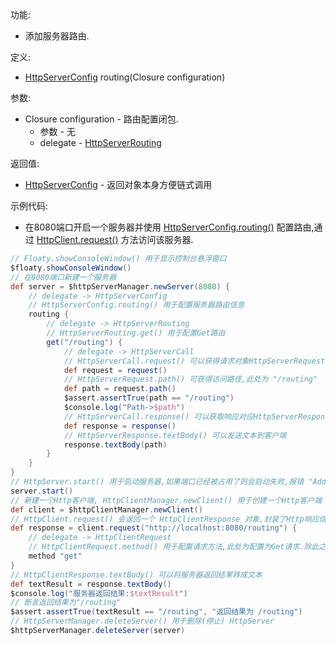 功能:

+ 添加服务器路由.

定义:

+ [HttpServerConfig](/API/Network/HttpServer/HttpServerConfig/README.md) routing(Closure
  configuration)

参数:

+ Closure configuration - 路由配置闭包.
    + 参数 - 无
    + delegate - [HttpServerRouting](/API/Network/HttpServer/HttpServerRouting/README.md)

返回值:

+ [HttpServerConfig](/API/Network/HttpServer/HttpServerConfig/README.md) - 返回对象本身方便链式调用

示例代码:

+ 在8080端口开启一个服务器并使用
  [HttpServerConfig.routing()](/API/Network/HttpServer/HttpServerConfig/README.md?id=routing)
  配置路由,通过 [HttpClient.request()](/API/Network/HttpClient/HttpClient/README.md?id=request) 方法访问该服务器.

```groovy
// Floaty.showConsoleWindow() 用于显示控制台悬浮窗口
$floaty.showConsoleWindow()
// 在8080端口新建一个服务器
def server = $httpServerManager.newServer(8080) {
    // delegate -> HttpServerConfig
    // HttpServerConfig.routing() 用于配置服务器路由信息
    routing {
        // delegate -> HttpServerRouting
        // HttpServerRouting.get() 用于配置Get路由
        get("/routing") {
            // delegate -> HttpServerCall
            // HttpServerCall.request() 可以获得请求对象HttpServerRequest
            def request = request()
            // HttpServerRequest.path() 可获得访问路径,此处为 "/routing"
            def path = request.path()
            $assert.assertTrue(path == "/routing")
            $console.log("Path->$path")
            // HttpServerCall.response() 可以获取响应对应HttpServerResponse
            def response = response()
            // HttpServerResponse.textBody() 可以发送文本到客户端
            response.textBody(path)
        }
    }
}
// HttpServer.start() 用于启动服务器,如果端口已经被占用了则会启动失败,报错 "Address already in use"
server.start()
// 新建一个Http客户端, HttpClientManager.newClient() 用于创建一个Http客户端
def client = $httpClientManager.newClient()
// HttpClient.request() 会返回一个 HttpClientResponse 对象,封装了Http响应信息
def response = client.request("http://localhost:8080/routing") {
    // delegate -> HttpClientRequest
    // HttpClientRequest.method() 用于配置请求方法,此处为配置为Get请求.除此之外,还有post,put,patch,delete,head,options等方法
    method "get"
}
// HttpClientResponse.textBody() 可以将服务器返回结果转成文本
def textResult = response.textBody()
$console.log("服务器返回结果:$textResult")
// 断言返回结果为"/routing"
$assert.assertTrue(textResult == "/routing", "返回结果为 /routing")
// HttpServerManager.deleteServer() 用于删除(停止) HttpServer
$httpServerManager.deleteServer(server)
```